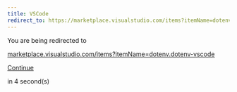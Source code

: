 ```yaml
---
title: VSCode
redirect_to: https://marketplace.visualstudio.com/items?itemName=dotenv.dotenv-vscode
---
```


<div class="row my-5 py-5">
  <div class="col-lg-6 offset-lg-3">
    <p class="text-center mt-5 pt-5 mb-1 fw-bold">You are being redirected to</p>
    <p class="text-center">
      <a class="text-dark" rel="" href="https://marketplace.visualstudio.com/items?itemName=dotenv.dotenv-vscode"><u>marketplace.visualstudio.com/items?itemName=dotenv.dotenv-vscode</u></a>
    </p>
    <p class="text-center mb-1">
      <a class="btn btn-dark" rel="" href="https://marketplace.visualstudio.com/items?itemName=dotenv.dotenv-vscode">Continue</a>
    </p>
    <p class="text-center mb-5 pb-5 small">in <span id="counter">4</span> second(s)</p>
  </div>
</div>

<script>
  var interval
  interval = setInterval(function() {
    var div = document.querySelector("#counter")
    var count = div.textContent * 1 - 1
    div.textContent = count
    if (count <= 0) {
      window.location.replace("https://marketplace.visualstudio.com/items?itemName=dotenv.dotenv-vscode")
      clearInterval(interval)
    }
  }, 1000)
</script>
